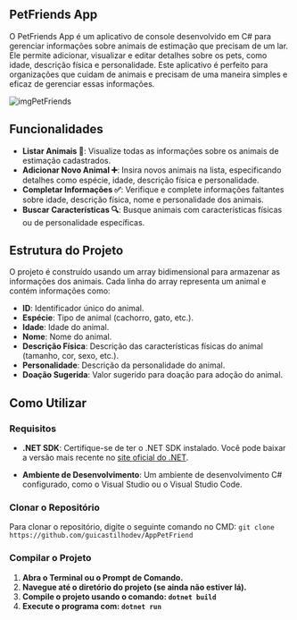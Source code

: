 ## PetFriends App
O PetFriends App é um aplicativo de console desenvolvido em C# para gerenciar informações sobre animais de estimação que precisam de um lar. Ele permite adicionar, visualizar e editar detalhes sobre os pets, como idade, descrição física e personalidade. Este aplicativo é perfeito para organizações que cuidam de animais e precisam de uma maneira simples e eficaz de gerenciar essas informações.

![imgPetFriends](https://github.com/user-attachments/assets/4ab809fd-f382-4df5-ae26-da5738e3a37b)
## Funcionalidades

- **Listar Animais 🐾**: Visualize todas as informações sobre os animais de estimação cadastrados.
- **Adicionar Novo Animal ➕**: Insira novos animais na lista, especificando detalhes como espécie, idade, descrição física e personalidade.
- **Completar Informações ✅**: Verifique e complete informações faltantes sobre idade, descrição física, nome e personalidade dos animais.
- **Buscar Características 🔍**: Busque animais com características físicas ou de personalidade específicas.

## Estrutura do Projeto

O projeto é construído usando um array bidimensional para armazenar as informações dos animais. Cada linha do array representa um animal e contém informações como:

- **ID**: Identificador único do animal.
- **Espécie**: Tipo de animal (cachorro, gato, etc.).
- **Idade**: Idade do animal.
- **Nome**: Nome do animal.
- **Descrição Física**: Descrição das características físicas do animal (tamanho, cor, sexo, etc.).
- **Personalidade**: Descrição da personalidade do animal.
- **Doação Sugerida**: Valor sugerido para doação para adoção do animal.

## Como Utilizar

### Requisitos

- **.NET SDK**: Certifique-se de ter o .NET SDK instalado. Você pode baixar a versão mais recente no [site oficial do .NET](https://dotnet.microsoft.com/download).

- **Ambiente de Desenvolvimento**: Um ambiente de desenvolvimento C# configurado, como o Visual Studio ou o Visual Studio Code.

### Clonar o Repositório

Para clonar o repositório, digite o seguinte comando no CMD: 
    ```git clone https://github.com/guicastilhodev/AppPetFriend```


### Compilar o Projeto

1. **Abra o Terminal ou o Prompt de Comando.**
2. **Navegue até o diretório do projeto (se ainda não estiver lá).**
3. **Compile o projeto usando o comando: ```dotnet build```**
3. **Execute o programa com: ```dotnet run```**




